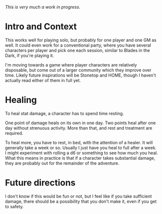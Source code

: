 *This is very much a work in progress.*
# Intro and Context
This works well for playing solo, but probably for one player and one GM as well. It could even work for a conventional party, where you have several characters per player and pick one each session, similar to Blades in the Dark, if you're playing it.

I'm moving towards a game where player characters are relatively disposable, but come out of a larger community which they improve over time. Likely future inspirations will be Stonetop and HOME, though I haven't actually read either of them in full yet.

# Healing
To heal stat damage, a character has to spend time resting. 

One point of damage heals on its own in one day. Two points heal after one day without strenuous activity. More than that, and rest and treatment are required.

To heal more, you have to rest, in bed, with the attention of a healer. It will generally take a week or so. Usually I just have you heal to full after a week. I might experiment with rolling a d6 or something to see how much you heal. What this means in practice is that if a character takes substantial damage, they are probably out for the remainder of the adventure.

# Future directions
I don't know if this would be fun or not, but I feel like if you take sufficient damage, there should be a possibility that you don't make it, even if you get to safety. 
